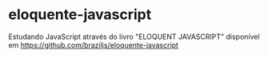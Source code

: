 # eloquente-javascript
Estudando JavaScript através do livro "ELOQUENT JAVASCRIPT" disponível em https://github.com/braziljs/eloquente-javascript
